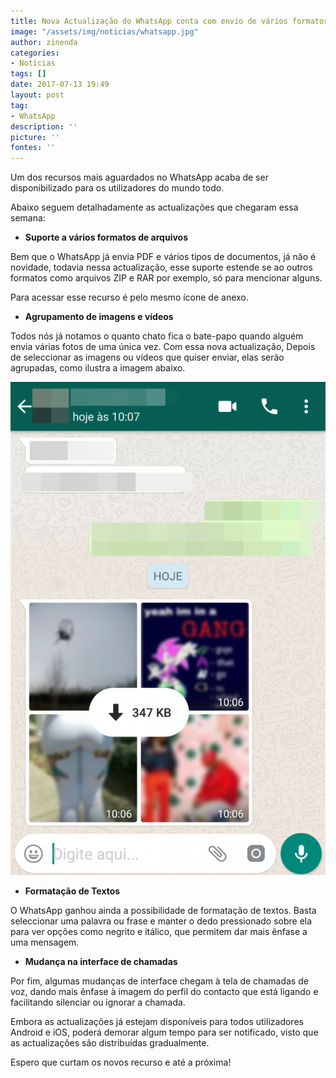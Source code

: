 ```yaml
---
title: Nova Actualização do WhatsApp conta com envio de vários formatos de arquivos
image: "/assets/img/noticias/whatsapp.jpg"
author: zinenda
categories:
- Noticias
tags: []
date: 2017-07-13 19:49
layout: post
tag:
- WhatsApp
description: ''
picture: ''
fontes: ''
---
```



Um dos recursos mais aguardados no WhatsApp acaba de ser disponibilizado para os utilizadores do mundo todo.

Abaixo seguem detalhadamente as actualizações que chegaram essa semana:

* **Suporte a vários formatos de arquivos**

Bem que o WhatsApp já envia PDF e vários tipos de documentos, já não é novidade, todavia nessa actualização, esse suporte estende se ao outros formatos como arquivos ZIP e RAR por exemplo, só para mencionar alguns.

Para acessar esse recurso é pelo mesmo ícone de anexo.

* **Agrupamento de imagens e vídeos**

Todos nós já notamos o quanto chato fica o bate-papo quando alguém envia várias fotos de uma única vez. Com essa nova actualização, Depois de seleccionar as imagens ou vídeos que quiser enviar, elas serão agrupadas, como ilustra a imagem abaixo.

![](/forestryio/images/WhatsApp-Galeria.png)

* **Formatação de Textos**

O WhatsApp ganhou ainda a possibilidade de formatação de textos. Basta seleccionar uma palavra ou frase e manter o dedo pressionado sobre ela para ver opções como negrito e itálico, que permitem dar mais ênfase a uma mensagem.

* **Mudança na interface de chamadas**

Por fim, algumas mudanças de interface chegam à tela de chamadas de voz, dando mais ênfase à imagem do perfil do contacto que está ligando e facilitando silenciar ou ignorar a chamada.

Embora as actualizações já estejam disponíveis para todos utilizadores Android e iOS, poderá demorar algum tempo para ser notificado, visto que as actualizações são distribuídas gradualmente.

Espero que curtam os novos recurso e até a próxima!